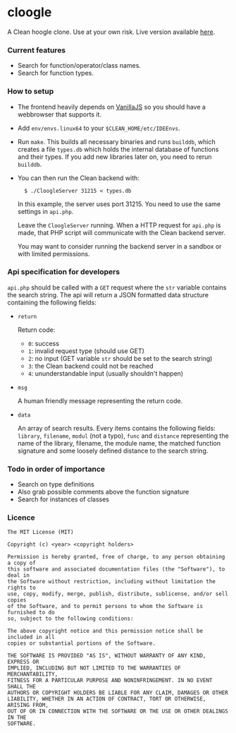 # cloogle

A Clean hoogle clone. Use at your own risk. Live version available
[here](http://cloogle.org/).

### Current features
- Search for function/operator/class names.
- Search for function types.

### How to setup

- The frontend heavily depends on [VanillaJS](http://vanilla-js.com/) so you
	should have a webbrowser that supports it.

- Add `env/envs.linux64` to your `$CLEAN_HOME/etc/IDEEnvs`.

- Run `make`. This builds all necessary binaries and runs `builddb`, which
	creates a file `types.db` which holds the internal database of functions and
	their types. If you add new libraries later on, you need to rerun `builddb`.

- You can then run the Clean backend with:

		$ ./CloogleServer 31215 < types.db

	In this example, the server uses port 31215. You need to use the same
	settings in `api.php`.

	Leave the `CloogleServer` running. When a HTTP request for `api.php` is made,
	that PHP script will communicate with the Clean backend server.

	You may want to consider running the backend server in a sandbox or with
	limited permissions.

### Api specification for developers
`api.php` should be called with a `GET` request where the `str` variable
contains the search string. The api will return a JSON formatted data structure
containing the following fields:

- `return`

	Return code:

	* `0`: success
	* `1`: invalid request type (should use GET)
	* `2`: no input (GET variable `str` should be set to the search string)
	* `3`: the Clean backend could not be reached
	* `4`: ununderstandable input (usually shouldn't happen)

- `msg`

	A human friendly message representing the return code.

- `data`

	An array of search results. Every items contains the following fields:
	`library`, `filename`, `modul` (not a typo), `func` and `distance`
	representing the name of the library, filename, the module name, the matched
	function signature and some loosely defined distance to the search string.

### Todo in order of importance

- Search on type definitions
- Also grab possible comments above the function signature
- Search for instances of classes

### Licence

```
The MIT License (MIT)

Copyright (c) <year> <copyright holders>

Permission is hereby granted, free of charge, to any person obtaining a copy of
this software and associated documentation files (the "Software"), to deal in
the Software without restriction, including without limitation the rights to
use, copy, modify, merge, publish, distribute, sublicense, and/or sell copies
of the Software, and to permit persons to whom the Software is furnished to do
so, subject to the following conditions:

The above copyright notice and this permission notice shall be included in all
copies or substantial portions of the Software.

THE SOFTWARE IS PROVIDED "AS IS", WITHOUT WARRANTY OF ANY KIND, EXPRESS OR
IMPLIED, INCLUDING BUT NOT LIMITED TO THE WARRANTIES OF MERCHANTABILITY,
FITNESS FOR A PARTICULAR PURPOSE AND NONINFRINGEMENT. IN NO EVENT SHALL THE
AUTHORS OR COPYRIGHT HOLDERS BE LIABLE FOR ANY CLAIM, DAMAGES OR OTHER
LIABILITY, WHETHER IN AN ACTION OF CONTRACT, TORT OR OTHERWISE, ARISING FROM,
OUT OF OR IN CONNECTION WITH THE SOFTWARE OR THE USE OR OTHER DEALINGS IN THE
SOFTWARE.
```
